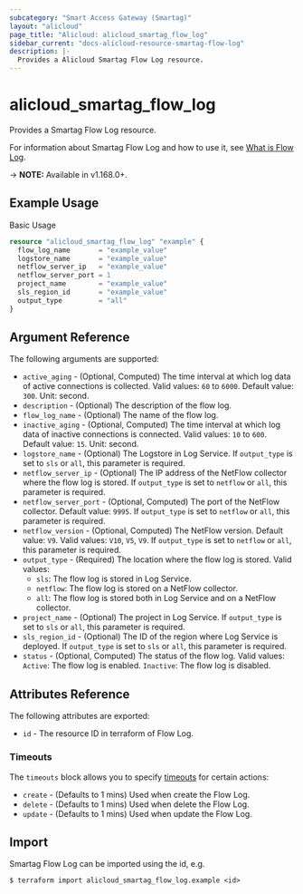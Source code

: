 ```yaml
---
subcategory: "Smart Access Gateway (Smartag)"
layout: "alicloud"
page_title: "Alicloud: alicloud_smartag_flow_log"
sidebar_current: "docs-alicloud-resource-smartag-flow-log"
description: |-
  Provides a Alicloud Smartag Flow Log resource.
---
```


# alicloud\_smartag\_flow\_log

Provides a Smartag Flow Log resource.

For information about Smartag Flow Log and how to use it, see [What is Flow Log](https://www.alibabacloud.com/help/en/smart-access-gateway/latest/createflowlog).

-> **NOTE:** Available in v1.168.0+.

## Example Usage

Basic Usage

```terraform
resource "alicloud_smartag_flow_log" "example" {
  flow_log_name       = "example_value"
  logstore_name       = "example_value"
  netflow_server_ip   = "example_value"
  netflow_server_port = 1
  project_name        = "example_value"
  sls_region_id       = "example_value"
  output_type         = "all"
}
```

## Argument Reference

The following arguments are supported:

* `active_aging` - (Optional, Computed) The time interval at which log data of active connections is collected. Valid values: `60` to `6000`. Default value: `300`. Unit: second.
* `description` - (Optional) The description of the flow log.
* `flow_log_name` - (Optional) The name of the flow log.
* `inactive_aging` - (Optional, Computed) The time interval at which log data of inactive connections is connected. Valid values: `10` to `600`. Default value: `15`. Unit: second.
* `logstore_name` - (Optional) The Logstore in Log Service. If `output_type` is set to `sls` or `all`, this parameter is required.
* `netflow_server_ip` - (Optional) The IP address of the NetFlow collector where the flow log is stored. If `output_type` is set to `netflow` or `all`, this parameter is required.
* `netflow_server_port` - (Optional, Computed) The port of the NetFlow collector. Default value: `9995`. If `output_type` is set to `netflow` or `all`, this parameter is required.
* `netflow_version` - (Optional, Computed) The NetFlow version. Default value: `V9`. Valid values: `V10`, `V5`, `V9`. If `output_type` is set to `netflow` or `all`, this parameter is required.
* `output_type` - (Required) The location where the flow log is stored. Valid values:  
  - `sls`: The flow log is stored in Log Service. 
  - `netflow`: The flow log is stored on a NetFlow collector. 
  - `all`: The flow log is stored both in Log Service and on a NetFlow collector.
* `project_name` - (Optional) The project in Log Service. If `output_type` is set to `sls` or `all`, this parameter is required.
* `sls_region_id` - (Optional) The ID of the region where Log Service is deployed. If `output_type` is set to `sls` or `all`, this parameter is required.
* `status` - (Optional, Computed) The status of the flow log. Valid values:  `Active`: The flow log is enabled. `Inactive`: The flow log is disabled.

## Attributes Reference

The following attributes are exported:

* `id` - The resource ID in terraform of Flow Log.

### Timeouts

The `timeouts` block allows you to specify [timeouts](https://www.terraform.io/docs/configuration-0-11/resources.html#timeouts) for certain actions:

* `create` - (Defaults to 1 mins) Used when create the Flow Log.
* `delete` - (Defaults to 1 mins) Used when delete the Flow Log.
* `update` - (Defaults to 1 mins) Used when update the Flow Log.

## Import

Smartag Flow Log can be imported using the id, e.g.

```shell
$ terraform import alicloud_smartag_flow_log.example <id>
```